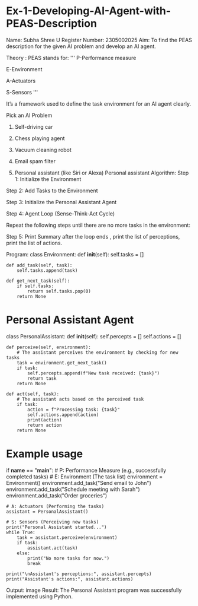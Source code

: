 # Ex-1-Developing-AI-Agent-with-PEAS-Description
Name: Subha Shree U
Register Number: 2305002025
Aim:
To find the PEAS description for the given AI problem and develop an AI agent.

Theory :
PEAS stands for: ''' P-Performance measure

E-Environment

A-Actuators

S-Sensors '''

It’s a framework used to define the task environment for an AI agent clearly.

Pick an AI Problem

1. Self-driving car

2. Chess playing agent

3. Vacuum cleaning robot

4. Email spam filter

5. Personal assistant (like Siri or Alexa)
Personal assistant
Algorithm:
Step 1: Initialize the Environment

Step 2: Add Tasks to the Environment

Step 3: Initialize the Personal Assistant Agent

Step 4: Agent Loop (Sense-Think-Act Cycle)

Repeat the following steps until there are no more tasks in the environment:

Step 5: Print Summary after the loop ends , print the list of perceptions, print the list of actions.

Program:
class Environment:
    def __init__(self):
        self.tasks = []

    def add_task(self, task):
        self.tasks.append(task)

    def get_next_task(self):
        if self.tasks:
            return self.tasks.pop(0)
        return None

# Personal Assistant Agent
class PersonalAssistant:
    def __init__(self):
        self.percepts = []
        self.actions = []

    def perceive(self, environment):
        # The assistant perceives the environment by checking for new tasks
        task = environment.get_next_task()
        if task:
            self.percepts.append(f"New task received: {task}")
            return task
        return None

    def act(self, task):
        # The assistant acts based on the perceived task
        if task:
            action = f"Processing task: {task}"
            self.actions.append(action)
            print(action)
            return action
        return None

# Example usage
if __name__ == "__main__":
    # P: Performance Measure (e.g., successfully completed tasks)
    # E: Environment (The task list)
    environment = Environment()
    environment.add_task("Send email to John")
    environment.add_task("Schedule meeting with Sarah")
    environment.add_task("Order groceries")

    # A: Actuators (Performing the tasks)
    assistant = PersonalAssistant()

    # S: Sensors (Perceiving new tasks)
    print("Personal Assistant started...")
    while True:
        task = assistant.perceive(environment)
        if task:
            assistant.act(task)
        else:
            print("No more tasks for now.")
            break

    print("\nAssistant's perceptions:", assistant.percepts)
    print("Assistant's actions:", assistant.actions)
Output:
image
Result:
The Personal Assistant program was successfully implemented using Python.
